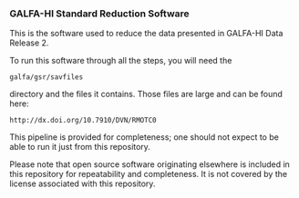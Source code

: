 ### GALFA-HI Standard Reduction Software

This is the software used to reduce the data presented in GALFA-HI Data Release 2. 

To run this software through all the steps, you will need the 

```galfa/gsr/savfiles```

directory and the files it contains. Those files are large and can be found here:

```http://dx.doi.org/10.7910/DVN/RMOTC0```

This pipeline is provided for completeness; one should not expect to be able to run it just from this repository.

Please note that open source software originating elsewhere is included in this repository for repeatability and completeness. It is not covered by the license associated with this repository. 
